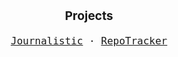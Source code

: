 <p align="center" style="font-size: 1.2rem;">
  <b>Projects</b>
</p>
<p align="center" style="font-size: 1rem;">
  <samp>
    <a href="https://journalisticapp.com">Journalistic</a> &middot;
    <a href="https://repo-tracker.com">RepoTracker</a>
  </samp>
</p>
